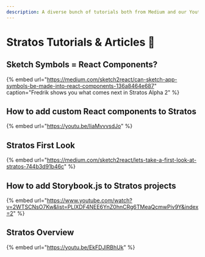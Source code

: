 ```yaml
---
description: A diverse bunch of tutorials both from Medium and our Youtube.
---
```


# Stratos Tutorials & Articles 📘

## Sketch Symbols = React Components?

{% embed url="https://medium.com/sketch2react/can-sketch-app-symbols-be-made-into-react-components-136a8464e687" caption="Fredrik shows you what comes next in Stratos Alpha 2" %}

## How to add custom React components to Stratos

{% embed url="https://youtu.be/IiaMvvvsdJo" %}

## Stratos First Look

{% embed url="https://medium.com/sketch2react/lets-take-a-first-look-at-stratos-744b3d91b46c" %}

## How to add Storybook.js to Stratos projects

{% embed url="https://www.youtube.com/watch?v=2WTSCNsO7Kw&list=PLlXDF4NEE6YnZ0hnCRg6TMeaQcmwPiv9Y&index=2" %}

## Stratos Overview

{% embed url="https://youtu.be/EkFDJlRBhUk" %}



